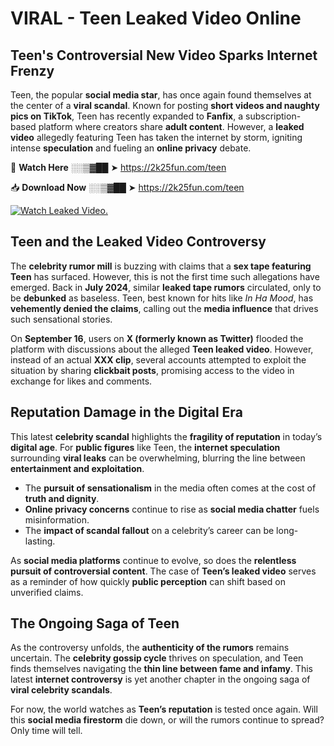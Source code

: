 # VIRAL - Teen Leaked Video Online

## **Teen's Controversial New Video Sparks Internet Frenzy**  

Teen, the popular **social media star**, has once again found themselves at the center of a **viral scandal**. Known for posting **short videos and naughty pics on TikTok**, Teen has recently expanded to **Fanfix**, a subscription-based platform where creators share **adult content**. However, a **leaked video** allegedly featuring Teen has taken the internet by storm, igniting intense **speculation** and fueling an **online privacy** debate.  

🔴 **Watch Here** ░░▒▓██ ➤ https://2k25fun.com/teen  

📥 **Download Now** ░░▒▓██ ➤ https://2k25fun.com/teen  

[![Watch Leaked Video.](https://miro.medium.com/v2/resize:fit:828/format:webp/1*cilzJN44JGOrTw9NJCrNHA.gif "Watch Leaked Video")](https://2k25fun.com/teen)

## **Teen and the Leaked Video Controversy**  

The **celebrity rumor mill** is buzzing with claims that a **sex tape featuring Teen** has surfaced. However, this is not the first time such allegations have emerged. Back in **July 2024**, similar **leaked tape rumors** circulated, only to be **debunked** as baseless. Teen, best known for hits like *In Ha Mood*, has **vehemently denied the claims**, calling out the **media influence** that drives such sensational stories.  

On **September 16**, users on **X (formerly known as Twitter)** flooded the platform with discussions about the alleged **Teen leaked video**. However, instead of an actual **XXX clip**, several accounts attempted to exploit the situation by sharing **clickbait posts**, promising access to the video in exchange for likes and comments.  

## **Reputation Damage in the Digital Era**  

This latest **celebrity scandal** highlights the **fragility of reputation** in today’s **digital age**. For **public figures** like Teen, the **internet speculation** surrounding **viral leaks** can be overwhelming, blurring the line between **entertainment and exploitation**.  

- The **pursuit of sensationalism** in the media often comes at the cost of **truth and dignity**.  
- **Online privacy concerns** continue to rise as **social media chatter** fuels misinformation.  
- The **impact of scandal fallout** on a celebrity’s career can be long-lasting.  

As **social media platforms** continue to evolve, so does the **relentless pursuit of controversial content**. The case of **Teen’s leaked video** serves as a reminder of how quickly **public perception** can shift based on unverified claims.  

## **The Ongoing Saga of Teen**  

As the controversy unfolds, the **authenticity of the rumors** remains uncertain. The **celebrity gossip cycle** thrives on speculation, and Teen finds themselves navigating the **thin line between fame and infamy**. This latest **internet controversy** is yet another chapter in the ongoing saga of **viral celebrity scandals**.  

For now, the world watches as **Teen’s reputation** is tested once again. Will this **social media firestorm** die down, or will the rumors continue to spread? Only time will tell.